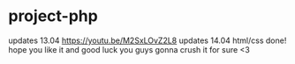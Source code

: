 # project-php

updates 13.04 https://youtu.be/M2SxLOvZ2L8
updates 14.04 html/css done! 
hope you like it and good luck you guys gonna crush it for sure <3
